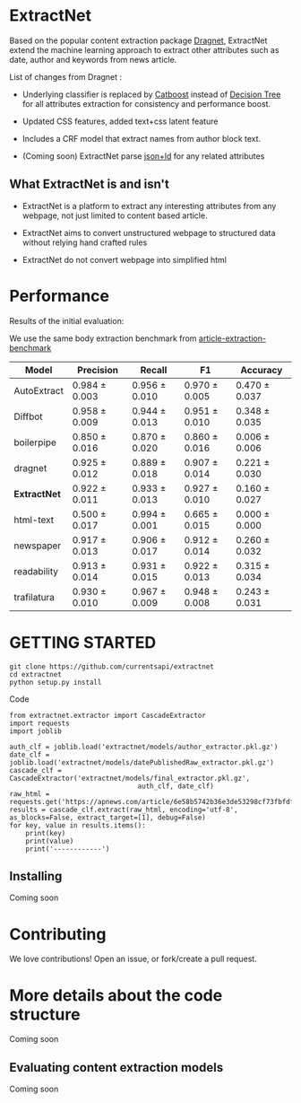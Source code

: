 
ExtractNet
=======

Based on the popular content extraction package [Dragnet](https://github.com/dragnet-org/dragnet/), ExtractNet extend the machine learning approach to extract other attributes such as date, author and keywords from news article. 


List of changes from Dragnet :

* Underlying classifier is replaced by [Catboost](https://catboost.ai/) instead of [Decision Tree](https://scikit-learn.org/stable/modules/generated/sklearn.ensemble.ExtraTreesClassifier.html) for all attributes extraction for consistency and performance boost.

* Updated CSS features, added text+css latent feature 

* Includes a CRF model that extract names from author block text.

* (Coming soon) ExtractNet parse [json+ld](https://json-ld.org/) for any related attributes

## What ExtractNet is and isn't

* ExtractNet is a platform to extract any interesting attributes from any webpage, not just limited to content based article.

* ExtractNet aims to convert unstructured webpage to structured data without relying hand crafted rules

* ExtractNet do not convert webpage into simplified html

# Performance

Results of the initial evaluation:

We use the same body extraction benchmark from [article-extraction-benchmark](https://github.com/scrapinghub/article-extraction-benchmark) 


| Model  | Precision  | Recall  | F1  | Accuracy  |
|---|---|---|---|---|
| AutoExtract |  0.984 ± 0.003 | 0.956 ± 0.010  | 0.970 ± 0.005  | 0.470 ± 0.037   |
| Diffbot  | 0.958 ± 0.009  | 0.944 ± 0.013  | 0.951 ± 0.010  |  0.348 ± 0.035  |
| boilerpipe  | 0.850 ± 0.016  |  0.870 ± 0.020 | 0.860 ± 0.016  | 0.006 ± 0.006   |
| dragnet  |  0.925 ± 0.012 | 0.889 ± 0.018  | 0.907 ± 0.014  | 0.221 ± 0.030   |
| **ExtractNet**  | 0.922 ± 0.011  |  0.933 ± 0.013 | 0.927 ± 0.010  | 0.160 ± 0.027  |
| html-text  | 0.500 ± 0.017  | 0.994 ± 0.001  | 0.665 ± 0.015  |  0.000 ± 0.000  |
| newspaper  |  0.917 ± 0.013 | 0.906 ± 0.017  | 0.912 ± 0.014  | 0.260 ± 0.032   |
| readability  | 0.913 ± 0.014   | 0.931 ± 0.015  | 0.922 ± 0.013  | 0.315 ± 0.034   |
| trafilatura  | 0.930 ± 0.010  | 0.967 ± 0.009  | 0.948 ± 0.008   | 0.243 ± 0.031   |




# GETTING STARTED

```
git clone https://github.com/currentsapi/extractnet
cd extractnet 
python setup.py install
```

Code
```
from extractnet.extractor import CascadeExtractor
import requests
import joblib

auth_clf = joblib.load('extractnet/models/author_extractor.pkl.gz')
date_clf = joblib.load('extractnet/models/datePublishedRaw_extractor.pkl.gz')
cascade_clf = CascadeExtractor('extractnet/models/final_extractor.pkl.gz', 
                                auth_clf, date_clf)
raw_html = requests.get('https://apnews.com/article/6e58b5742b36e3de53298cf73fbfdf48').text
results = cascade_clf.extract(raw_html, encoding='utf-8', as_blocks=False, extract_target=[1], debug=False)
for key, value in results.items():
    print(key)
    print(value)
    print('------------')
```

## Installing

Coming soon

# Contributing

We love contributions! Open an issue, or fork/create a pull
request.

# More details about the code structure

Coming soon

## Evaluating content extraction models

Coming soon